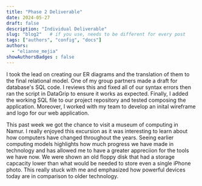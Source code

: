 ```yaml
---
title: "Phase 2 Deliverable"
date: 2024-05-27
draft: false
description: "Individual Deliverable"
slug: "blog2"   # if you use, needs to be different for every post
tags: ["authors", "config", "docs"]
authors:
  - "elianne_mejia"
showAuthorsBadges : false
---
```


 I took the lead on creating our ER diagrams and the translation of them to the final relational model. One of my group partners made a draft for database's SQL code. I reviews this and fixed all of our syntax errors then ran the script in DataGrip to ensure it works as expected. Finally, I added the working SQL file to our project repository and tested composing the application. Moreover, I worked with my team to develop an inital wireframe and logo for our web application. 

 This past week we got the chance to visit a museum of computing in Namur. I really enjoyed this excursion as it was interesting to learn about how computers have changed throughout the years. Seeing earlier computing models highlights how much progress we have made in technology and has allowed me to have a greater appreciion for the tools we have now. We were shown an old floppy disk that had a storage capcacity lower than what would be needed to store even a single iPhone photo. This really stuck with me and emphasized how powerful devices today are in comparison to older technology. 